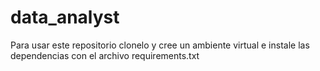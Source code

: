 # data_analyst 

Para usar este repositorio clonelo y cree un ambiente virtual e instale las dependencias con el archivo requirements.txt